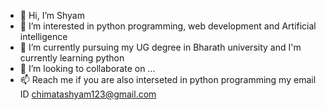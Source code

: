 - 👋 Hi, I’m Shyam 
- 👀 I’m interested in python programming, web development and Artificial intelligence
- 🌱 I’m currently pursuing my UG degree in Bharath university and I'm currently learning python   
- 💞️ I’m looking to collaborate on ...
- 📫 Reach me if you are also interseted in python programming my email ID chimatashyam123@gmail.com 

<!---
shyam3017/shyam3017 is a ✨ special ✨ repository because its `README.md` (this file) appears on your GitHub profile.
You can click the Preview link to take a look at your changes.
--->
